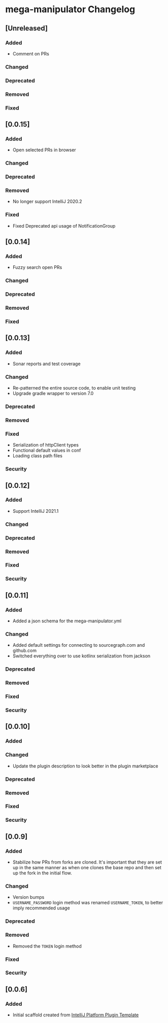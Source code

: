 <!-- Keep a Changelog guide -> https://keepachangelog.com -->

# mega-manipulator Changelog

## [Unreleased]
### Added
- Comment on PRs

### Changed

### Deprecated

### Removed

### Fixed

## [0.0.15]
### Added
- Open selected PRs in browser

### Changed

### Deprecated

### Removed
- No longer support IntelliJ 2020.2

### Fixed
- Fixed Deprecated api usage of NotificationGroup

## [0.0.14]
### Added
- Fuzzy search open PRs

### Changed

### Deprecated

### Removed

### Fixed

## [0.0.13]
### Added
- Sonar reports and test coverage

### Changed
- Re-patterned the entire source code, to enable unit testing
- Upgrade gradle wrapper to version 7.0

### Deprecated

### Removed

### Fixed
- Serialization of httpClient types
- Functional default values in conf
- Loading class path files

### Security
## [0.0.12]
### Added
- Support IntelliJ 2021.1

### Changed

### Deprecated

### Removed

### Fixed

### Security
## [0.0.11]
### Added
- Added a json schema for the mega-manipulator.yml

### Changed
- Added default settings for connecting to sourcegraph.com and github.com
- Switched everything over to use kotlinx serialization from jackson

### Deprecated

### Removed

### Fixed

### Security
## [0.0.10]
### Added

### Changed
- Update the plugin description to look better in the plugin marketplace

### Deprecated

### Removed

### Fixed

### Security
## [0.0.9]
### Added
- Stabilize how PRs from forks are cloned. It's important that they are set up in the same manner as when one clones the base repo and then set up the fork in the initial flow.
### Changed
- Version bumps
- `USERNAME_PASSWORD` login method was renamed `USERNAME_TOKEN`, to better imply recommended usage

### Deprecated

### Removed
- Removed the `TOKEN` login method  

### Fixed

### Security
## [0.0.6]
### Added
- Initial scaffold created from [IntelliJ Platform Plugin Template](https://github.com/JetBrains/intellij-platform-plugin-template)
